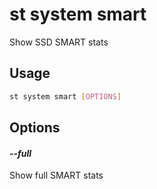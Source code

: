 # st system smart

Show SSD SMART stats

## Usage

```bash
st system smart [OPTIONS]
```

## Options

#### *--full*

Show full SMART stats


